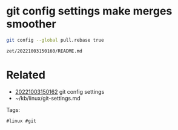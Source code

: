 # git config settings make merges smoother
```bash
git config --global pull.rebase true
```

` zet/20221003150160/README.md `

# Related

- [20221003150162](/zet/20221003150162/README.md) git config settings
- ~/kb/linux/git-settings.md

Tags:

    #linux #git 
